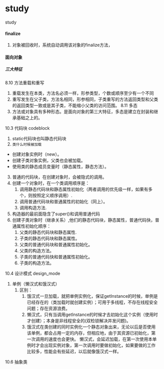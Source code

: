 # study
study

#### finalize
1. 对象被回收时，系统自动调用该对象的finalize方法，

#### 面向对象
##### 三大特征
8.10  方法重载和重写
 1. 重载发生在本类，方法名必须一样，形参类型，个数或顺序至少有一个不同
 2. 重写发生在父子类，方法名相同，形参相同，子类重写的方法返回类型和父类的返回类型一致或是其子类，不能缩小父类的访问范围。
8.11 多态
 1. 方法或对象具有多种形态。是面向对象的第三大特征，多态是建立在封装和继承基础之上的。

10.3 代码块 codeblock
1. static代码块也叫静态代码块
2. ``类什么时候被加载``
  - 创建对象实例时（new）。
  - 创建子类对象实例，父类也会被加载。
  - 使用类的静态成员变量时（静态属性，静态方法）。
3. 普通的代码块，在创建对象时，会被隐式的调用。
4. 创建一个对象时，在一个类调用顺序是：
   1. 调用静态代码块和静态属性初始化（两者调用的优先级一样，如果有多个，则按照定义顺序调用）.
   2. 调用普通代码块和普通属性的初始化（同上）。
   3. 调用构造方法.
5. 构造器的最前面隐含了super()和调用普通代码
6. 创建子类对象时（继承关系）,他们的静态代码块，静态属性，普通代码快，普通属性初始化顺序：
   1. 父类的静态代码块和静态属性.
   2. 子类的静态代码块和静态属性。
   3. 父类的普通代码块和普通属性初始化。
   4. 父类的构造方法。
   5. 子类的普通代码快和普通属性初始化。
   6. 子类的构造方法。

10.4 设计模式 design_mode
1. 单例（懒汉式和饿汉式）
   1. 区别：
      1. 饿汉式一旦加载，就把单例实例化，保证getInstance的时候，单例是已经存在的（类加载时就创建实例）；可用于多线程，不存在线程安全问题；存在资源浪费。
      2. 懒汉式，只有当调用getInstance的时候才去初始化这个实例（使用时才创建）；本身是非线程安全的(双检锁解决并发问题)。
      3. 饿汉式在类创建的同时实例化一个静态对象出来，无论以后是否使用该单例，都会占用一定的内存，但相应地，由于其资源已初始化，第一次调用的速度也会更快。
懒汉式，会延迟加载，在第一次使用本单例时才会出现实例对象，第一次调用时要做初始化，如果要做的工作比较多，性能会有些延迟，以后就像饿汉式一样。

10.6 抽象类
